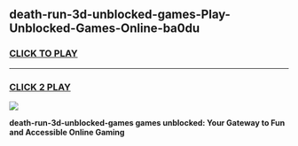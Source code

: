 
## death-run-3d-unblocked-games-Play-Unblocked-Games-Online-ba0du
<h3>
<a href="https://premium76.site?title=death-run-3d-unblocked-games&ref=25A">CLICK TO PLAY</a></h3>
<hr>

<h3>
<a href="https://premium76.site?title=death-run-3d-unblocked-games&ref=25A">CLICK 2 PLAY</a>
  
</h3>

<a href="https://premium76.site?title=death-run-3d-unblocked-games&ref=25A"><img src="https://clearcache.store/games.png"></a>


**death-run-3d-unblocked-games games unblocked: Your Gateway to Fun and Accessible Online Gaming**
